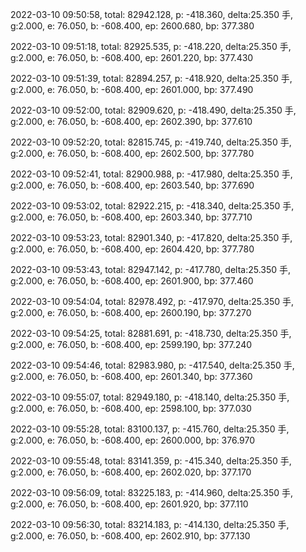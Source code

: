2022-03-10 09:50:58, total: 82942.128, p: -418.360, delta:25.350 手, g:2.000, e: 76.050, b: -608.400, ep: 2600.680, bp: 377.380

2022-03-10 09:51:18, total: 82925.535, p: -418.220, delta:25.350 手, g:2.000, e: 76.050, b: -608.400, ep: 2601.220, bp: 377.430

2022-03-10 09:51:39, total: 82894.257, p: -418.920, delta:25.350 手, g:2.000, e: 76.050, b: -608.400, ep: 2601.000, bp: 377.490

2022-03-10 09:52:00, total: 82909.620, p: -418.490, delta:25.350 手, g:2.000, e: 76.050, b: -608.400, ep: 2602.390, bp: 377.610

2022-03-10 09:52:20, total: 82815.745, p: -419.740, delta:25.350 手, g:2.000, e: 76.050, b: -608.400, ep: 2602.500, bp: 377.780

2022-03-10 09:52:41, total: 82900.988, p: -417.980, delta:25.350 手, g:2.000, e: 76.050, b: -608.400, ep: 2603.540, bp: 377.690

2022-03-10 09:53:02, total: 82922.215, p: -418.340, delta:25.350 手, g:2.000, e: 76.050, b: -608.400, ep: 2603.340, bp: 377.710

2022-03-10 09:53:23, total: 82901.340, p: -417.820, delta:25.350 手, g:2.000, e: 76.050, b: -608.400, ep: 2604.420, bp: 377.780

2022-03-10 09:53:43, total: 82947.142, p: -417.780, delta:25.350 手, g:2.000, e: 76.050, b: -608.400, ep: 2601.900, bp: 377.460

2022-03-10 09:54:04, total: 82978.492, p: -417.970, delta:25.350 手, g:2.000, e: 76.050, b: -608.400, ep: 2600.190, bp: 377.270

2022-03-10 09:54:25, total: 82881.691, p: -418.730, delta:25.350 手, g:2.000, e: 76.050, b: -608.400, ep: 2599.190, bp: 377.240

2022-03-10 09:54:46, total: 82983.980, p: -417.540, delta:25.350 手, g:2.000, e: 76.050, b: -608.400, ep: 2601.340, bp: 377.360

2022-03-10 09:55:07, total: 82949.180, p: -418.140, delta:25.350 手, g:2.000, e: 76.050, b: -608.400, ep: 2598.100, bp: 377.030

2022-03-10 09:55:28, total: 83100.137, p: -415.760, delta:25.350 手, g:2.000, e: 76.050, b: -608.400, ep: 2600.000, bp: 376.970

2022-03-10 09:55:48, total: 83141.359, p: -415.340, delta:25.350 手, g:2.000, e: 76.050, b: -608.400, ep: 2602.020, bp: 377.170

2022-03-10 09:56:09, total: 83225.183, p: -414.960, delta:25.350 手, g:2.000, e: 76.050, b: -608.400, ep: 2601.920, bp: 377.110

2022-03-10 09:56:30, total: 83214.183, p: -414.130, delta:25.350 手, g:2.000, e: 76.050, b: -608.400, ep: 2602.910, bp: 377.130
